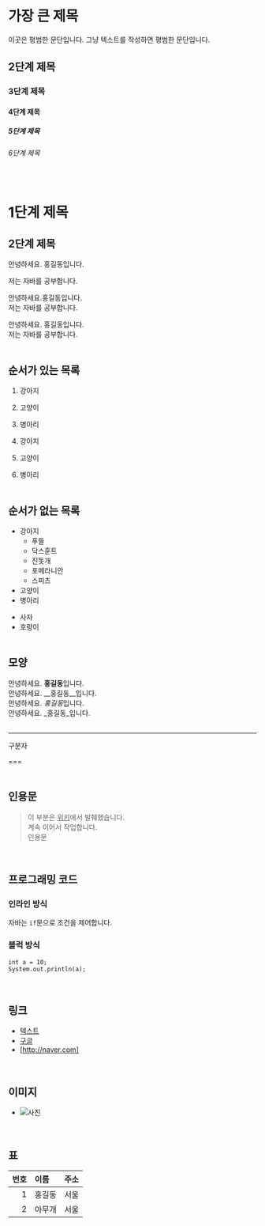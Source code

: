 # 가장 큰 제목

이곳은 평범한 문단입니다. 그냥 텍스트를 작성하면 평범한 문단입니다.

## 2단계 제목

### 3단계 제목

#### 4단계 제목

##### 5단계 제목

###### 6단계 제목

<br>


1단계 제목
===

2단계 제목
---

안녕하세요. 홍길동입니다.

저는 자바를 공부합니다.


안녕하세요.홍길동입니다.  
저는 자바를 공부합니다.


안녕하세요. 홍길동입니다.<br>
저는 자바를 공부합니다.<br><br>
  

## 순서가 있는 목록

1. 강아지
2. 고양이
3. 병아리

1. 강아지
1. 고양이
1. 병아리<br><br>


## 순서가 없는 목록
- 강아지
    - 푸들
    - 닥스훈트
    - 진돗개
    - 포메라니안
    - 스피츠
- 고양이
- 병아리
* 사자
* 호랑이<br><br>


## 모양

안녕하세요. **홍길동**입니다.  
안녕하세요. __홍길동__입니다.  
안녕하세요. *홍길동*입니다.  
안녕하세요. _홍길동_입니다.  <br><br>


---

구분자

===<br><br>


## 인용문

> 이 부분은 <u>위키</u>에서 발췌했습니다.  
> 계속 이어서 작업합니다.  
> 인용문

<br>

## 프로그래밍 코드

### 인라인 방식

자바는 `if`문으로 조건을 제어합니다.

### 블럭 방식

```
int a = 10;
System.out.println(a);
```

<br>


## 링크 

- [텍스트](URL)
- [구글](http://googld.com)
- [http://naver.com]

<br>

## 이미지

- ![사진](https://search.pstatic.net/sunny/?src=https%3A%2F%2Fi.pinimg.com%2F736x%2F2c%2Fa8%2Ff3%2F2ca8f3651e6695cea628c7dc84097271.jpg&type=sc960_832)

<br>


## 표
| 번호 | 이름 | 주소 |
| --: | :-- | :--: |
| 1 | 홍길동 | 서울 |
| 2 | 아무개 | 서울 |